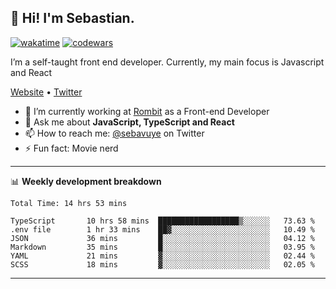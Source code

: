 ## 👋 Hi! I'm Sebastian.

[![wakatime](https://wakatime.com/badge/user/df0036c6-328a-4a39-be9b-e49417ed22a1.svg)](https://wakatime.com/@df0036c6-328a-4a39-be9b-e49417ed22a1)
[![codewars](https://www.codewars.com/users/sebavuye/badges/small)](https://www.codewars.com/users/sebavuye)

I’m a self-taught front end developer. Currently, my main focus is Javascript and React

[Website](https://sebastianvuye.be) • [Twitter](https://twitter.com/sebavuye)

- 🔭 I’m currently working at [Rombit](https://rombit.com/) as a Front-end Developer
- 💬 Ask me about **JavaScript, TypeScript and React**
- 📫 How to reach me: [@sebavuye](https://twitter.com/sebavuye) on Twitter
- ⚡ Fun fact: Movie nerd

-------

📊 **Weekly development breakdown**

<!--START_SECTION:waka-->

```text
Total Time: 14 hrs 53 mins

TypeScript       10 hrs 58 mins  ██████████████████▒░░░░░░   73.63 %
.env file        1 hr 33 mins    ██▓░░░░░░░░░░░░░░░░░░░░░░   10.49 %
JSON             36 mins         █░░░░░░░░░░░░░░░░░░░░░░░░   04.12 %
Markdown         35 mins         █░░░░░░░░░░░░░░░░░░░░░░░░   03.95 %
YAML             21 mins         ▓░░░░░░░░░░░░░░░░░░░░░░░░   02.44 %
SCSS             18 mins         ▓░░░░░░░░░░░░░░░░░░░░░░░░   02.05 %
```

<!--END_SECTION:waka-->
-------

